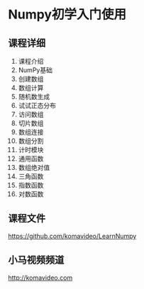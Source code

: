 Numpy初学入门使用
===============

## 课程详细

01. 课程介绍
02. NumPy基础
03. 创建数组
04. 数组计算
05. 随机数生成
06. 试试正态分布
07. 访问数组
08. 切片数组
09. 数组连接
10. 数组分割
11. 计时模块
12. 通用函数
13. 数组绝对值
14. 三角函数
15. 指数函数
16. 对数函数

## 课程文件

https://github.com/komavideo/LearnNumpy

## 小马视频频道

http://komavideo.com
